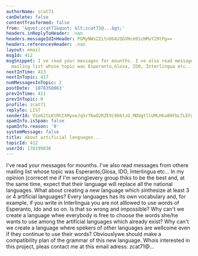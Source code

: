 ```yaml
---
authorName: zcat71
canDelete: false
contentTrasformed: false
from: '&quot;zcat71&quot; &lt;zcat71@...&gt;'
headers.inReplyToHeader: .nan
headers.messageIdInHeader: PGMyNWs2ZitnOG4zQGVHcm91cHMuY29tPg==
headers.referencesHeader: .nan
layout: email
msgId: 412
msgSnippet: I ve read your messages for mounths. I ve also read messages from othere
  mailing list whose topic was Esperanto,Glosa, IDO, Interlingua etc... In my opinion
nextInTime: 413
nextInTopic: 417
numMessagesInTopic: 2
postDate: '1078350863'
prevInTime: 411
prevInTopic: 0
profile: zcat71
replyTo: LIST
senderId: VSe62tLKtRhIXMyoeJqSrTKwQ2RZE9i9kbtzG_MDUgtllUMLHka89FbLTLEFg62hJmE_lnK6FxyO_mt-euenQok
spamInfo.isSpam: false
spamInfo.reason: '0'
systemMessage: false
title: about artificial languages...
topicId: 412
userId: 178199036
---
```


I've read your messages for mounths. I've also read messages from
othere mailing list whose topic was Esperanto,Glosa, IDO, Interlingua
etc...
In my opinion (correcet me if I'm wrong)every group thiks to be the best
and, at the same time, expect that their language will replace all the
national languages.
What about creating a new language which sinthesize at least 3 or 4
artificial languages?
Every languages has its own vocabulary and, for example, if you write
in Interlingua you are not alllowed to use words of Esperanto, Ido and
so on. Is that so wrong and impossible?
Why can't we create a language whee everybody is free to choose the
words  she/he wants to use among the artificial languages which
already exist?
Why can't we create a language where spekers of other languages are
wellcome even if they continue to use their words?
Obviouslywe should make a compatibility plan of the grammar of this
new language.
Whois interested in this project, pleas contact me at this email
adress: zcat71@...



